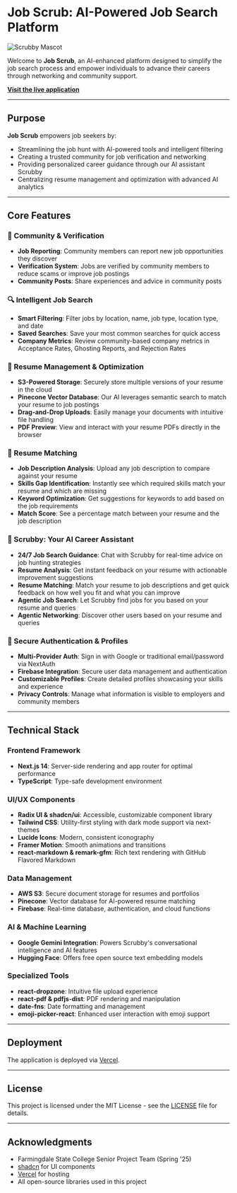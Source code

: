 # Job Scrub: AI-Powered Job Search Platform

![Scrubby Mascot](public/assets/Scrubby-logo.gif)

Welcome to **Job Scrub**, an AI-enhanced platform designed to simplify the job search process and empower individuals to advance their careers through networking and community support.

**[Visit the live application](https://job-scrub.vercel.app/)**

---

## Purpose

**Job Scrub** empowers job seekers by:
- Streamlining the job hunt with AI-powered tools and intelligent filtering
- Creating a trusted community for job verification and networking
- Providing personalized career guidance through our AI assistant Scrubby
- Centralizing resume management and optimization with advanced AI analytics

---

## Core Features

### 👥 Community & Verification

- **Job Reporting**: Community members can report new job opportunities they discover
- **Verification System**: Jobs are verified by community members to reduce scams or improve job postings
- **Community Posts**: Share experiences and advice in community posts

### 🔍 Intelligent Job Search

- **Smart Filtering**: Filter jobs by location, name, job type, location type, and date
- **Saved Searches**: Save your most common searches for quick access
- **Company Metrics**: Review community-based company metrics in Acceptance Rates, Ghosting Reports, and Rejection Rates

### 📄 Resume Management & Optimization

- **S3-Powered Storage**: Securely store multiple versions of your resume in the cloud
- **Pinecone Vector Database**: Our AI leverages semantic search to match your resume to job postings
- **Drag-and-Drop Uploads**: Easily manage your documents with intuitive file handling
- **PDF Preview**: View and interact with your resume PDFs directly in the browser

### 🎯 Resume Matching

- **Job Description Analysis**: Upload any job description to compare against your resume
- **Skills Gap Identification**: Instantly see which required skills match your resume and which are missing
- **Keyword Optimization**: Get suggestions for keywords to add based on the job requirements
- **Match Score**: See a percentage match between your resume and the job description

### 🤖 Scrubby: Your AI Career Assistant

- **24/7 Job Search Guidance**: Chat with Scrubby for real-time advice on job hunting strategies
- **Resume Analysis**: Get instant feedback on your resume with actionable improvement suggestions
- **Resume Matching**: Match your resume to job descriptions and get quick feedback on how well you fit and what you can improve
- **Agentic Job Search**: Let Scrubby find jobs for you based on your resume and queries
- **Agentic Networking**: Discover other users based on your resume and queries

### 🔐 Secure Authentication & Profiles

- **Multi-Provider Auth**: Sign in with Google or traditional email/password via NextAuth
- **Firebase Integration**: Secure user data management and authentication
- **Customizable Profiles**: Create detailed profiles showcasing your skills and experience
- **Privacy Controls**: Manage what information is visible to employers and community members

---

## Technical Stack

### Frontend Framework
- **Next.js 14**: Server-side rendering and app router for optimal performance
- **TypeScript**: Type-safe development environment

### UI/UX Components
- **Radix UI & shadcn/ui**: Accessible, customizable component library
- **Tailwind CSS**: Utility-first styling with dark mode support via next-themes
- **Lucide Icons**: Modern, consistent iconography
- **Framer Motion**: Smooth animations and transitions
- **react-markdown & remark-gfm**: Rich text rendering with GitHub Flavored Markdown

### Data Management
- **AWS S3**: Secure document storage for resumes and portfolios
- **Pinecone**: Vector database for AI-powered resume matching
- **Firebase**: Real-time database, authentication, and cloud functions

### AI & Machine Learning
- **Google Gemini Integration**: Powers Scrubby's conversational intelligence and AI features
- **Hugging Face**: Offers free open source text embedding models

### Specialized Tools
- **react-dropzone**: Intuitive file upload experience
- **react-pdf & pdfjs-dist**: PDF rendering and manipulation
- **date-fns**: Date formatting and management
- **emoji-picker-react**: Enhanced user interaction with emoji support

---

## Deployment

The application is deployed via [Vercel](https://vercel.com).

---

## License

This project is licensed under the MIT License - see the [LICENSE](LICENSE) file for details.

---

## Acknowledgments

- Farmingdale State College Senior Project Team (Spring '25)
- [shadcn](https://shadcn.dev) for UI components
- [Vercel](https://vercel.com) for hosting
- All open-source libraries used in this project
